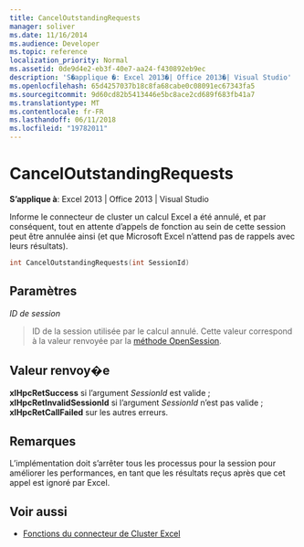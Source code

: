 ```yaml
---
title: CancelOutstandingRequests
manager: soliver
ms.date: 11/16/2014
ms.audience: Developer
ms.topic: reference
localization_priority: Normal
ms.assetid: 0de9d4e2-eb3f-40e7-aa24-f430892eb9ec
description: 'S�applique �: Excel 2013�| Office 2013�| Visual Studio'
ms.openlocfilehash: 65d4257037b18c8fa68cabe0c08091ec67343fa5
ms.sourcegitcommit: 9d60cd82b5413446e5bc8ace2cd689f683fb41a7
ms.translationtype: MT
ms.contentlocale: fr-FR
ms.lasthandoff: 06/11/2018
ms.locfileid: "19782011"
---
```

# <a name="canceloutstandingrequests"></a>CancelOutstandingRequests

**S’applique à**: Excel 2013 | Office 2013 | Visual Studio 
  
Informe le connecteur de cluster un calcul Excel a été annulé, et par conséquent, tout en attente d’appels de fonction au sein de cette session peut être annulée ainsi (et que Microsoft Excel n’attend pas de rappels avec leurs résultats).
  
```cpp
int CancelOutstandingRequests(int SessionId)
```

## <a name="parameters"></a>Paramètres

_ID de session_
  
> ID de la session utilisée par le calcul annulé. Cette valeur correspond à la valeur renvoyée par la [méthode OpenSession](opensession.md).
    
## <a name="return-value"></a>Valeur renvoy�e

**xlHpcRetSuccess** si l’argument _SessionId_ est valide ; **xlHpcRetInvalidSessionId** si l’argument _SessionId_ n’est pas valide ; **xlHpcRetCallFailed** sur les autres erreurs. 
  
## <a name="remarks"></a>Remarques

L’implémentation doit s’arrêter tous les processus pour la session pour améliorer les performances, en tant que les résultats reçus après que cet appel est ignoré par Excel.
  
## <a name="see-also"></a>Voir aussi

- [Fonctions du connecteur de Cluster Excel](excel-cluster-connector-functions.md)

